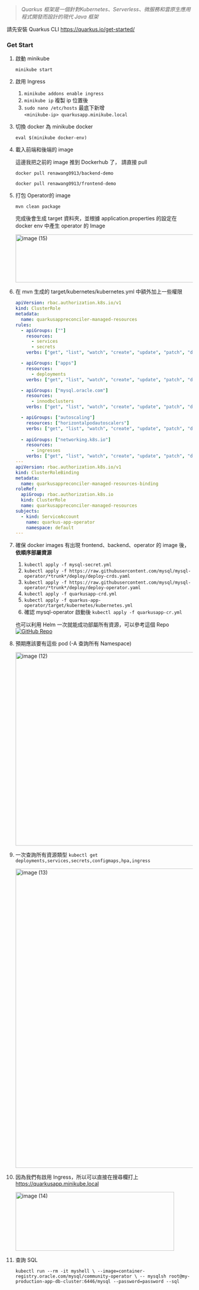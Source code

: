 > *Quarkus 框架是一個針對Kubernetes、Serverless、微服務和雲原生應用程式開發而設計的現代 Java 框架*

請先安裝 Quarkus CLI https://quarkus.io/get-started/

### Get Start
1. 啟動 minikube

    `minikube start`
    
3. 啟用 Ingress  
    1. `minikube addons enable ingress`  
    2. `minikube ip` 複製 ip 位置後  
    3. `sudo nano /etc/hosts` 最底下新增  
        `<minikube-ip> quarkusapp.minikube.local`
        
4. 切換 docker 為 minikube docker 
    
    `eval $(minikube docker-env)`
    
5. 載入前端和後端的 image
    
    這邊我把之前的 image 推到 Dockerhub 了， 請直接 pull
    
    `docker pull renawang0913/backend-demo`
    
    `docker pull renawang0913/frontend-demo`
    
6. 打包 Operator的 image
    
    `mvn clean package`
    
    完成後會生成 target 資料夾，並根據 application.properties 的設定在 docker env 中產生 operator 的 Image
    
    <img width="992" height="130" alt="image (15)" src="https://github.com/user-attachments/assets/25611bb3-7160-4b8a-9c81-afbe616a6c72" />
    
7. 在 mvn 生成的 target/kubernetes/kubernetes.yml 中額外加上一些權限
    
    ```yaml
    apiVersion: rbac.authorization.k8s.io/v1
    kind: ClusterRole
    metadata:
      name: quarkusappreconciler-managed-resources
    rules:
      - apiGroups: [""]
        resources:
          - services
          - secrets
        verbs: ["get", "list", "watch", "create", "update", "patch", "delete"]
    
      - apiGroups: ["apps"]
        resources:
          - deployments
        verbs: ["get", "list", "watch", "create", "update", "patch", "delete"]
    
      - apiGroups: ["mysql.oracle.com"]
        resources:
          - innodbclusters
        verbs: ["get", "list", "watch", "create", "update", "patch", "delete"]
    
      - apiGroups: ["autoscaling"]
        resources: ["horizontalpodautoscalers"]
        verbs: ["get", "list", "watch", "create", "update", "patch", "delete"]
      
      - apiGroups: ["networking.k8s.io"]
        resources: 
          - ingresses
        verbs: ["get", "list", "watch", "create", "update", "patch", "delete"]
    ---
    apiVersion: rbac.authorization.k8s.io/v1
    kind: ClusterRoleBinding
    metadata:
      name: quarkusappreconciler-managed-resources-binding
    roleRef:
      apiGroup: rbac.authorization.k8s.io
      kind: ClusterRole
      name: quarkusappreconciler-managed-resources
    subjects:
      - kind: ServiceAccount
        name: quarkus-app-operator
        namespace: default
    ---
    ```
    
8. 確保 docker images 有出現 frontend、backend、operator 的 image 後，**依順序部屬資源**
    1. `kubectl apply -f mysql-secret.yml`
    2. `kubectl apply -f https://raw.githubusercontent.com/mysql/mysql-operator/*trunk*/deploy/deploy-crds.yaml`
    3. `kubectl apply -f https://raw.githubusercontent.com/mysql/mysql-operator/*trunk*/deploy/deploy-operator.yaml`
    4. `kubectl apply -f quarkusapp-crd.yml`
    5. `kubectl apply -f quarkus-app-operator/target/kubernetes/kubernetes.yml`
    6. 確認 mysql-operator 啟動後 `kubectl apply -f quarkusapp-cr.yml`

    也可以利用 Helm 一次就能成功部屬所有資源，可以參考這個 Repo  
    [![GitHub Repo](https://img.shields.io/badge/GitHub-Fullstack--Operator--Helm--Chart-181717?logo=github)](https://github.com/rena311706015/Fullstack-Operator-Helm-Chart)
    
10. 預期應該要有這些 pod (-A 查詢所有 Namespace)

     <img width="1015" height="523" alt="image (12)" src="https://github.com/user-attachments/assets/99acc86f-a694-45f1-8b4f-0f76b10cdd6d" />
    
11. 一次查詢所有資源類型 `kubectl get deployments,services,secrets,configmaps,hpa,ingress`

    <img width="1556" height="809" alt="image (13)" src="https://github.com/user-attachments/assets/3e978d6a-4fb5-4109-9906-9eeac1aaa99e" />
    
12. 因為我們有啟用 Ingress，所以可以直接在搜尋欄打上 https://quarkusapp.minikube.local
    
    <img width="429" height="159" alt="image (14)" src="https://github.com/user-attachments/assets/f2adc28b-4a12-43cd-860e-3c5e079a6157" />

13. 查詢 SQL 
    
    `kubectl run --rm -it myshell \
    --image=container-registry.oracle.com/mysql/community-operator \
    -- mysqlsh root@my-production-app-db-cluster:6446/mysql --password=password --sql`
